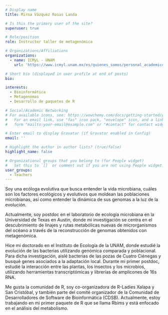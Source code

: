 ```yaml
---
# Display name
title: Mirna Vázquez Rosas Landa

# Is this the primary user of the site?
superuser: true

# Role/position
role: Instructor taller de metagenómica

# Organizations/Affiliations
organizations:
  - name: ICMyL - UNAM
    url: 'https://www.icmyl.unam.mx/es/quienes_somos/personal_academico/vazquez-rosas-landa-mirna'

# Short bio (displayed in user profile at end of posts)
bio:

interests:
  - Bioinformática
  - Metagenomas
  - Desarrollo de paquetes de R

# Social/Academic Networking
# For available icons, see: https://wowchemy.com/docs/getting-started/page-builder/#icons
#   For an email link, use "fas" icon pack, "envelope" icon, and a link in the
#   form "mailto:your-email@example.com" or "#contact" for contact widget.

# Enter email to display Gravatar (if Gravatar enabled in Config)
email: ''

# Highlight the author in author lists? (true/false)
highlight_name: false

# Organizational groups that you belong to (for People widget)
#   Set this to `[]` or comment out if you are not using People widget.
user_groups:
  - Teachers
---
```


Soy una ecóloga evolutiva que busca entender la vida microbiana, cuáles son los factores ecológicos y evolutivos que moldean las poblaciones microbianas, así como entender la dinámica de sus genomas a la luz de la evolución.

Actualmente, soy postdoc en el laboratorio de ecología microbiana en la Universidad de Texas en Austin, donde mi investigación se centra en el descubrimiento de linajes y rutas metabólicas nuevas de microrganismos del océano a través de la reconstrucción de genomas obtenidos con metagenómica.

Hice mi doctorado en el Instituto de Ecología de la UNAM, donde estudié la evolución de las bacterias utilizando genómica comparada y poblacional. Para dicha investigación, aislé bacterias de las pozas de Cuatro Ciénegas y busqué genes asociados a la adaptación local. Durante mi primer postdoc, estudié la interacción entre las plantas, los insectos y los microbios, utilizando herramientas transcriptómicas y librerías de amplicones de 16s RNA.

Me gusta la comunidad de R, soy co-organizadora de R-Ladies Xalapa y San Cristóbal, y también parte del comité organizador de la Comunidad de Desarrolladores de Software de Bioinformática (CDSB). Actualmente, estoy trabajando en mi primer paquete de R que se llama Rbims y está enfocado en el análisis del metabolismo.
